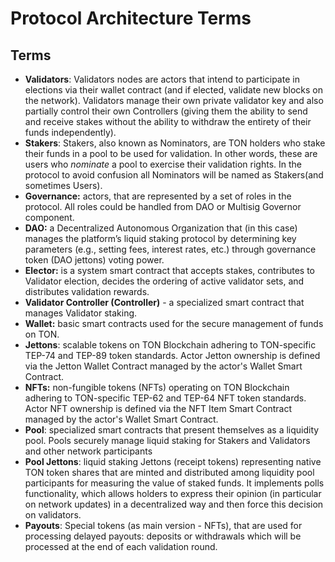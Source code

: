 # Protocol Architecture Terms

## Terms

* **Validators**: Validators nodes are actors that intend to participate in elections via their wallet contract (and if elected, validate new blocks on the network). Validators manage their own private validator key and also partially control their own Сontrollers (giving them the ability to send and receive stakes without the ability to withdraw the entirety of their funds independently).
* **Stakers**: Stakers, also known as Nominators, are TON holders who stake their funds in a pool to be used for validation. In other words, these are users who _nominate_ a pool to exercise their validation rights. In the protocol to avoid confusion all Nominators will be named as Stakers(and sometimes Users).
* **Governance:** actors, that are represented by a set of roles in the protocol. All roles could be handled from DAO or Multisig Governor component.
* **DAO:** a Decentralized Autonomous Organization that (in this case) manages the platform’s liquid staking protocol by determining key parameters (e.g., setting fees, interest rates, etc.) through governance token (DAO jettons) voting power.&#x20;
* **Elector:** is a system smart contract that accepts stakes, contributes to Validator election, decides the ordering of active validator sets, and distributes validation rewards.
* **Validator Сontroller (Controller)** - a specialized smart contract that manages Validator staking.
* **Wallet:** basic smart contracts used for the secure management of funds on TON.
* **Jettons**: scalable tokens on TON Blockchain adhering to TON-specific TEP-74 and TEP-89 token standards. Actor Jetton ownership is defined via the Jetton Wallet Contract managed by the actor's Wallet Smart Contract.
* **NFTs:** non-fungible tokens (NFTs) operating on TON Blockchain adhering to TON-specific TEP-62 and TEP-64 NFT token standards. Actor NFT ownership is defined via the NFT Item Smart Contract managed by the actor's Wallet Smart Contract.
* **Pool**: specialized smart contracts that present themselves as a liquidity pool. Pools securely manage liquid staking for Stakers and Validators and other network participants
* **Pool Jettons**: liquid staking Jettons (receipt tokens) representing native TON token shares that are minted and distributed among liquidity pool participants for measuring the value of staked funds. It implements polls functionality, which allows holders to express their opinion (in particular on network updates) in a decentralized way and then force this decision on validators.
* **Payouts**: Special tokens (as main version - NFTs), that are used for processing delayed payouts: deposits or withdrawals which will be processed at the end of each validation round.

